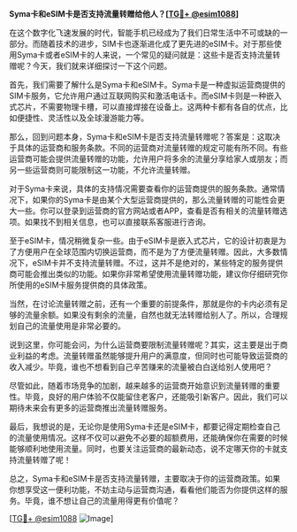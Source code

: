 **Syma卡和eSIM卡是否支持流量转赠给他人？[[TG💪+ @esim1088](https://t.me/s/esim1088)]**

在这个数字化飞速发展的时代，智能手机已经成为了我们日常生活中不可或缺的一部分。而随着技术的进步，SIM卡也逐渐进化成了更先进的eSIM卡。对于那些使用Syma卡或者eSIM卡的人来说，一个常见的疑问就是：这些卡是否支持流量转赠呢？今天，我们就来详细探讨一下这个问题。

首先，我们需要了解什么是Syma卡和eSIM卡。Syma卡是一种虚拟运营商提供的SIM卡服务，它允许用户通过互联网购买和激活电话卡。而eSIM卡则是一种嵌入式芯片，不需要物理卡槽，可以直接焊接在设备上。这两种卡都有各自的优点，比如便捷性、灵活性以及全球漫游能力等。

那么，回到问题本身，Syma卡和eSIM卡是否支持流量转赠呢？答案是：这取决于具体的运营商和服务条款。不同的运营商对流量转赠的规定可能有所不同。有些运营商可能会提供流量转赠的功能，允许用户将多余的流量分享给家人或朋友；而另一些运营商则可能限制这一功能，不允许流量转赠。

对于Syma卡来说，具体的支持情况需要查看你的运营商提供的服务条款。通常情况下，如果你的Syma卡是由某个大型运营商提供的，那么流量转赠的可能性会更大一些。你可以登录到运营商的官方网站或者APP，查看是否有相关的流量转赠选项。如果找不到相关信息，也可以直接联系客服进行咨询。

至于eSIM卡，情况稍微复杂一些。由于eSIM卡是嵌入式芯片，它的设计初衷是为了方便用户在全球范围内切换运营商，而不是为了方便流量转赠。因此，大多数情况下，eSIM卡并不支持流量转赠。不过，这并不是绝对的，某些特定的服务提供商可能会推出类似的功能。如果你非常希望使用流量转赠功能，建议你仔细研究你所使用的eSIM卡服务提供商的具体政策。

当然，在讨论流量转赠之前，还有一个重要的前提条件，那就是你的卡内必须有足够的流量余额。如果没有剩余的流量，自然也就无法转赠给别人了。所以，合理规划自己的流量使用是非常必要的。

说到这里，你可能会问，为什么运营商要限制流量转赠呢？其实，这主要是出于商业利益的考虑。流量转赠虽然能够提升用户的满意度，但同时也可能导致运营商的收入减少。毕竟，谁也不想看到自己辛苦赚来的流量被白白送给别人使用吧？

尽管如此，随着市场竞争的加剧，越来越多的运营商开始意识到流量转赠的重要性。毕竟，良好的用户体验不仅能留住老客户，还能吸引新客户。因此，我们可以期待未来会有更多的运营商推出流量转赠服务。

最后，我想说的是，无论你是使用Syma卡还是eSIM卡，都要记得定期检查自己的流量使用情况。这样不仅可以避免不必要的超额费用，还能确保你在需要的时候能够顺利地使用流量。同时，也要关注运营商的最新动态，说不定哪天你的卡就支持流量转赠了呢！

总之，Syma卡和eSIM卡是否支持流量转赠，主要取决于你的运营商政策。如果你想享受这一便利功能，不妨主动与运营商沟通，看看他们能否为你提供这样的服务。毕竟，谁不想让自己的流量用得更有价值呢？

[[TG💪+ @esim1088](https://t.me/s/esim1088) ![Image](https://i.postimg.cc/4NQfJmqS/Snipaste-2025-05-13-00-14-12.png)]